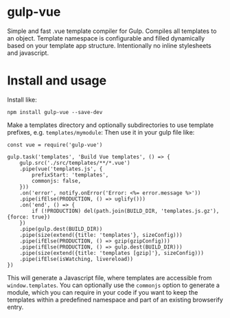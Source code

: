 # gulp-vue
Simple and fast .vue template compiler for Gulp. Compiles all templates to an
object. Template namespace is configurable and filled dynamically based on your
template app structure. Intentionally no inline stylesheets and javascript.

# Install and usage
Install like:

    npm install gulp-vue --save-dev

Make a templates directory and optionally subdirectories to use template
prefixes, e.g. `templates/mymodule`:
Then use it in your gulp file like:

    const vue = require('gulp-vue')

    gulp.task('templates', 'Build Vue templates', () => {
        gulp.src('./src/templates/**/*.vue')
        .pipe(vue('templates.js', {
            prefixStart: 'templates',
            commonjs: false,
        }))
        .on('error', notify.onError('Error: <%= error.message %>'))
        .pipe(ifElse(PRODUCTION, () => uglify()))
        .on('end', () => {
            if (!PRODUCTION) del(path.join(BUILD_DIR, 'templates.js.gz'), {force: true})
        })
        .pipe(gulp.dest(BUILD_DIR))
        .pipe(size(extend({title: 'templates'}, sizeConfig)))
        .pipe(ifElse(PRODUCTION, () => gzip(gzipConfig)))
        .pipe(ifElse(PRODUCTION, () => gulp.dest(BUILD_DIR)))
        .pipe(size(extend({title: 'templates [gzip]'}, sizeConfig)))
        .pipe(ifElse(isWatching, livereload))
    })

This will generate a Javascript file, where templates are accessible from
`window.templates`. You can optionally use the `commonjs` option to generate a
module, which you can require in your code if you want to keep the templates
within a predefined namespace and part of an existing browserify entry.
